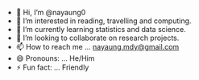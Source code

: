 - 👋 Hi, I’m @nayaung0
- 👀 I’m interested in reading, travelling and computing.
- 🌱 I’m currently learning statistics and data science.
- 💞️ I’m looking to collaborate on research projects.
- 📫 How to reach me ... nayaung.mdy@gmail.com
- 😄 Pronouns: ... He/Him
- ⚡ Fun fact: ... Friendly

<!---
nayaung0/nayaung0 is a ✨ special ✨ repository because its `README.md` (this file) appears on your GitHub profile.
You can click the Preview link to take a look at your changes.
--->
